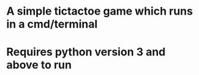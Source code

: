 # A simple tictactoe game which runs in a cmd/terminal
# Requires python version 3 and above to run
